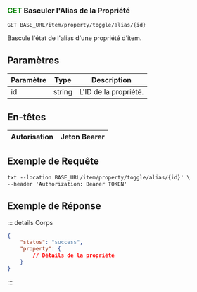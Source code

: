 

### <span style="color:green">GET</span> Basculer l'Alias de la Propriété

```plaintext
GET BASE_URL/item/property/toggle/alias/{id}
```

Bascule l'état de l'alias d'une propriété d'item.

## Paramètres

| Paramètre | Type   | Description             |
| --------- | ------ | ----------------------- |
| id        | string | L'ID de la propriété.    |

## En-têtes

| Autorisation | Jeton Bearer |
| ------------- | ----------- |

## Exemple de Requête

```txt
txt --location BASE_URL/item/property/toggle/alias/{id}' \
--header 'Authorization: Bearer TOKEN'
```

## Exemple de Réponse

::: details Corps

```json
{
    "status": "success",
    "property": {
        // Détails de la propriété
    }
}
```

:::
